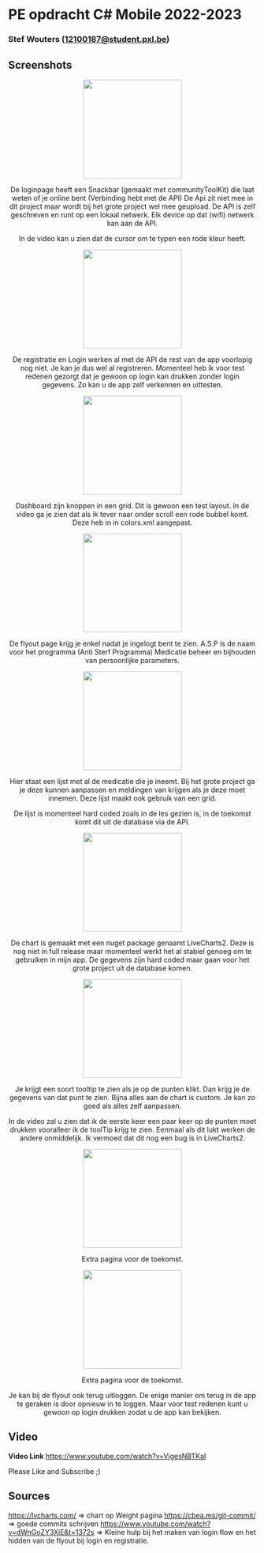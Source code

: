 # PE opdracht C# Mobile 2022-2023


### Stef Wouters (12100187@student.pxl.be)


## Screenshots

<p align="center"><img src="screenshots/Login.jpg" width="200"></p>
<p align="center">
De loginpage heeft een Snackbar (gemaakt met communityToolKit) die laat weten of je online bent (Verbinding hebt met de API)
De Api zit niet mee in dit project maar wordt bij het grote project wel mee geupload.
De API is zelf geschreven en runt op een lokaal netwerk. Elk device op dat (wifi) netwerk kan aan de API.
</p>
<p align="center">
In de video kan u zien dat de cursor om te typen een rode kleur heeft.
</p>
<p align="center"><img src="screenshots/Register.jpg" width="200"></p>
<p align="center">
De registratie en Login werken al met de API de rest van de app voorlopig nog niet.
Je kan je dus wel al registreren.
Momenteel heb ik voor test redenen gezorgt dat je gewoon op login kan drukken zonder login gegevens. Zo kan u de app zelf verkennen en uittesten.
</p>
<p align="center"><img src="screenshots/Dashboard.jpg" width="200"></p>
<p align="center">
Dashboard zijn knoppen in een grid. Dit is gewoon een test layout.
In de video ga je zien dat als ik tever naar onder scroll een rode bubbel komt. Deze heb in in colors.xml aangepast.
</p>
<p align="center"><img src="screenshots/Flyout.jpg" width="200"></p>
<p align="center">
De flyout page krijg je enkel nadat je ingelogt bent te zien.
A.S.P is de naam voor het programma (Anti Sterf Programma) Medicatie beheer en bijhouden van persoonlijke parameters.
</p>
<p align="center"><img src="screenshots/Medication.jpg" width="200"></p>
<p align="center">
Hier staat een lijst met al de medicatie die je ineemt. Bij het grote project ga je deze kunnen aanpassen en meldingen van krijgen als je deze moet innemen. 
Deze lijst maakt ook gebruik van een grid.
</p>
<p align="center">
De lijst is momenteel hard coded zoals in de les gezien is, in de toekomst komt dit uit de database via de API.
</p>
<p align="center"><img src="screenshots/Weight.jpg" width="200"></p>
<p align="center">
De chart is gemaakt met een nuget package genaamt LiveCharts2.
Deze is nog niet in full release maar momenteel werkt het al stabiel genoeg om te gebruiken in mijn app.
De gegevens zijn hard coded maar gaan voor het grote project uit de database komen.
</p>
<p align="center"><img src="screenshots/WeightToolTip.jpg" width="200"></p>
<p align="center">
Je krijgt een soort tooltip te zien als je op de punten klikt.
Dan krijg je de gegevens van dat punt te zien.
Bijna alles aan de chart is custom. Je kan zo goed als alles zelf aanpassen.
</p>
<p align="center">
In de video zal u zien dat ik de eerste keer een paar keer op de punten moet drukken vooralleer ik de toolTip krijg te zien. Eenmaal als dit lukt werken de andere onmiddelijk. Ik vermoed dat dit nog een bug is in LiveCharts2.
</p>

<p align="center"><img src="screenshots/O2.jpg" width="200"></p>
<p align="center">
Extra pagina voor de toekomst.
</p>

<p align="center"><img src="screenshots/Settings.jpg" width="200"></p>
<p align="center">
Extra pagina voor de toekomst.
</p>

<p align="center">
Je kan bij de flyout ook terug uitloggen. De enige manier om terug in de app te geraken is door opnieuw in te loggen.
Maar voor test redenen kunt u gewoon op login drukken zodat u de app kan bekijken.
</p>

## Video

**Video Link**
https://www.youtube.com/watch?v=VjgesNBTKaI

Please Like and Subscribe ;) 


## Sources

https://lvcharts.com/ => chart op Weight pagina
https://cbea.ms/git-commit/ => goede commits schrijven
https://www.youtube.com/watch?v=dWnGoZY3XiE&t=1372s => Kleine hulp bij het maken van login flow en het hidden van de flyout bij login en registratie.

